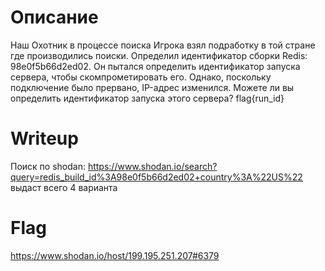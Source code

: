# Описание

Наш Охотник в процессе поиска Игрока взял подработку в той стране где производились поиски. 
Определил идентификатор сборки Redis:  98e0f5b66d2ed02. 
Он пытался определить идентификатор запуска сервера, чтобы скомпрометировать его. 
Однако, поскольку подключение было прервано, IP-адрес изменился. Можете ли вы определить идентификатор запуска этого сервера?
flag{run_id}

# Writeup

Поиск по shodan: https://www.shodan.io/search?query=redis_build_id%3A98e0f5b66d2ed02+country%3A%22US%22 выдаст всего 4 варианта

# Flag
https://www.shodan.io/host/199.195.251.207#6379
